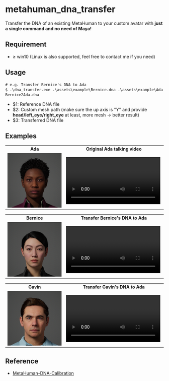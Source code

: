 # metahuman_dna_transfer
Transfer the DNA of an existing MetaHuman to your custom avatar with **just a single command and no need of Maya!**

## Requirement

- ≥ win10 (Linux is also supported, feel free to contact me if you need)

## Usage

```
# e.g. Transfer Bernice's DNA to Ada
$ .\dna_transfer.exe .\assets\example\Bernice.dna .\assets\example\Ada Bernice2Ada.dna
```
- $1: Reference DNA file
- $2: Custom mesh path (make sure the up axis is "Y" and provide **head/left_eye/right_eye** at least, more mesh -> better result)
- $3: Transferred DNA file

## Examples

<table class="center">
  <tr style="font-weight: bolder;text-align:center;">
        <td width="37%">Ada</td>
        <td width="63%">Original Ada talking video</td>
  </tr>
  <tr>
    <td>
      <img src=assets/Ada.png>
    </td>
    <td >
     <video src="https://github.com/boboyiyi/metahuman_dna_transfer/blob/main/assets/Ada.mp4" controls preload></video>
    </td>
  </tr>
</table>

<table class="center">
  <tr style="font-weight: bolder;text-align:center;">
        <td width="37%">Bernice</td>
        <td width="63%">Transfer Bernice's DNA to Ada</td>
  </tr>
  <tr>
    <td>
      <img src=assets/Bernice.png>
    </td>
    <td >
     <video src="https://github.com/boboyiyi/metahuman_dna_transfer/blob/main/assets/Bernice2Ada.mp4" controls preload></video>
    </td>
  </tr>
</table>

<table class="center">
  <tr style="font-weight: bolder;text-align:center;">
        <td width="37%">Gavin</td>
        <td width="63%">Transfer Gavin's DNA to Ada</td>
  </tr>
  <tr>
    <td>
      <img src=assets/Gavin.png>
    </td>
    <td >
     <video src="https://github.com/boboyiyi/metahuman_dna_transfer/blob/main/assets/Gavin2Ada.mp4" controls preload></video>
    </td>
  </tr>
</table>

## Reference
- [MetaHuman-DNA-Calibration](https://github.com/EpicGames/MetaHuman-DNA-Calibration)
